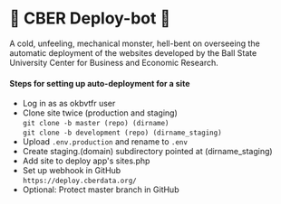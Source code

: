 # 🤖 CBER Deploy-bot 🤖

A cold, unfeeling, mechanical monster, hell-bent on overseeing the automatic deployment of the 
websites developed by the Ball State University Center for Business and Economic Research. 

#### Steps for setting up auto-deployment for a site
- Log in as as okbvtfr user
- Clone site twice (production and staging)  
	`git clone -b master (repo) (dirname)`  
	`git clone -b development (repo) (dirname_staging)`
- Upload `.env.production` and rename to `.env`
- Create staging.(domain) subdirectory pointed at (dirname_staging)
- Add site to deploy app's sites.php
- Set up webhook in GitHub  
    `https://deploy.cberdata.org/`
- Optional: Protect master branch in GitHub
